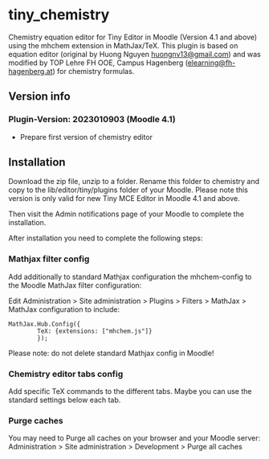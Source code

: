 # tiny_chemistry
Chemistry equation editor for Tiny Editor in Moodle (Version 4.1 and above) using the mhchem extension in MathJax/TeX. This plugin is based on equation editor (original by Huong Nguyen <huongnv13@gmail.com>) and was modified by TOP Lehre FH OOE, Campus Hagenberg (elearning@fh-hagenberg.at) for chemistry formulas.

## Version info

### Plugin-Version: 2023010903 (Moodle 4.1)

* Prepare first version of chemistry editor

## Installation
Download the zip file, unzip to a folder. Rename this folder to chemistry and copy to the lib/editor/tiny/plugins folder of your Moodle.
Please note this version is only valid for new Tiny MCE Editor in Moodle 4.1 and above.

Then visit the Admin notifications page of your Moodle to complete the installation.

After installation you need to complete the following steps:

### Mathjax filter config
Add additionally to standard Mathjax configuration the mhchem-config to the Moodle MathJax filter configuration:

Edit Administration > Site administration > Plugins > Filters > MathJax > MathJax configuration to include:

```
MathJax.Hub.Config({
        TeX: {extensions: ["mhchem.js"]}
        });
```
Please note: do not delete standard Mathjax config in Moodle!

### Chemistry editor tabs config
Add specific TeX commands to the different tabs. Maybe you can use the standard settings below each tab.

### Purge caches
You may need to Purge all caches on your browser and your Moodle server: Administration > Site administration > Development > Purge all caches
